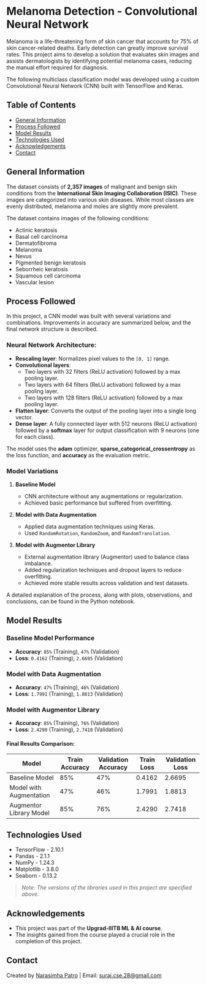 # Melanoma Detection - Convolutional Neural Network

Melanoma is a life-threatening form of skin cancer that accounts for 75% of skin cancer-related deaths. Early detection can greatly improve survival rates. This project aims to develop a solution that evaluates skin images and assists dermatologists by identifying potential melanoma cases, reducing the manual effort required for diagnosis.

The following multiclass classification model was developed using a custom Convolutional Neural Network (CNN) built with TensorFlow and Keras.

## Table of Contents
- [General Information](#general-information)
- [Process Followed](#process-followed)
- [Model Results](#model-results)
- [Technologies Used](#technologies-used)
- [Acknowledgements](#acknowledgements)
- [Contact](#contact)

## General Information

The dataset consists of **2,357 images** of malignant and benign skin conditions from the **International Skin Imaging Collaboration (ISIC)**. These images are categorized into various skin diseases. While most classes are evenly distributed, melanoma and moles are slightly more prevalent.

The dataset contains images of the following conditions:

- Actinic keratosis
- Basal cell carcinoma
- Dermatofibroma
- Melanoma
- Nevus
- Pigmented benign keratosis
- Seborrheic keratosis
- Squamous cell carcinoma
- Vascular lesion

## Process Followed

In this project, a CNN model was built with several variations and combinations. Improvements in accuracy are summarized below, and the final network structure is described.

### Neural Network Architecture:

- **Rescaling layer**: Normalizes pixel values to the `[0, 1]` range.
- **Convolutional layers**: 
  - Two layers with 32 filters (ReLU activation) followed by a max pooling layer.
  - Two layers with 64 filters (ReLU activation) followed by a max pooling layer.
  - Two layers with 128 filters (ReLU activation) followed by a max pooling layer.
- **Flatten layer**: Converts the output of the pooling layer into a single long vector.
- **Dense layer**: A fully connected layer with 512 neurons (ReLU activation) followed by a **softmax** layer for output classification with 9 neurons (one for each class).

The model uses the **adam** optimizer, **sparse_categorical_crossentropy** as the loss function, and **accuracy** as the evaluation metric.

### Model Variations
1. **Baseline Model**
   - CNN architecture without any augmentations or regularization.
   - Achieved basic performance but suffered from overfitting.
   
2. **Model with Data Augmentation**
   - Applied data augmentation techniques using Keras.
   - Used `RandomRotation`, `RandomZoom`, and `RandomTranslation`.
   
3. **Model with Augmentor Library**
   - External augmentation library (Augmentor) used to balance class imbalance.
   - Added regularization techniques and dropout layers to reduce overfitting.
   - Achieved more stable results across validation and test datasets.

A detailed explanation of the process, along with plots, observations, and conclusions, can be found in the Python notebook.

## Model Results

### Baseline Model Performance
- **Accuracy**: `85%` (Training), `47%` (Validation)
- **Loss**: `0.4162` (Training), `2.6695` (Validation)

### Model with Data Augmentation
- **Accuracy**: `47%` (Training), `46%` (Validation)
- **Loss**: `1.7991` (Training), `1.8813` (Validation)

### Model with Augmentor Library
- **Accuracy**: `85%` (Training), `76%` (Validation)
- **Loss**: `2.4290` (Training), `2.7418` (Validation)

#### Final Results Comparison:

| Model                   | Train Accuracy | Validation Accuracy | Train Loss | Validation Loss |
|-------------------------|----------------|---------------------|------------|-----------------|
| Baseline Model          | 85%            | 47%                 | 0.4162     | 2.6695          |
| Model with Augmentation | 47%            | 46%                 | 1.7991     | 1.8813          |
| Augmentor Library Model | 85%            | 76%                 | 2.4290     | 2.7418          |

## Technologies Used
- TensorFlow - 2.10.1
- Pandas - 2.1.1
- NumPy - 1.24.3
- Matplotlib - 3.8.0
- Seaborn - 0.13.2

> _Note: The versions of the libraries used in this project are specified above._

## Acknowledgements

- This project was part of the **Upgrad-IIITB ML & AI course**.
- The insights gained from the course played a crucial role in the completion of this project.

## Contact

Created by [Narasimha Patro](https://linkedin.com/in/narasimha-patro) | Email: [suraj.cse.28@gmail.com](mailto:suraj.cse.28@gmail.com)
